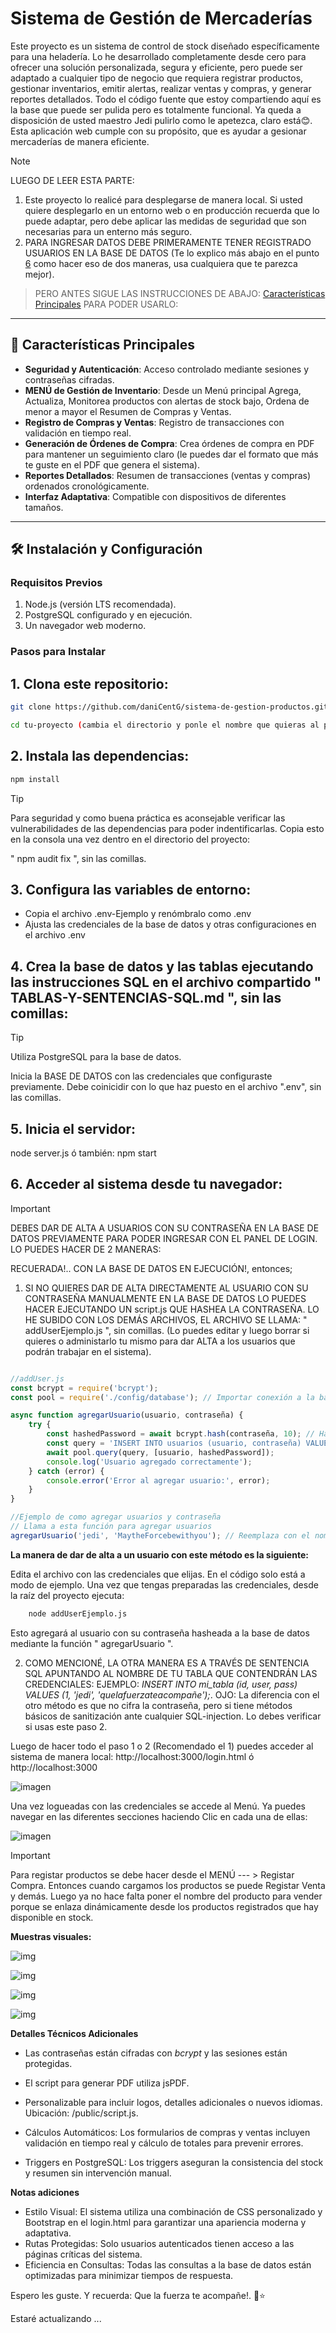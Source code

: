 # Sistema de Gestión de Mercaderías

Este proyecto es un sistema de control de stock diseñado específicamente para una heladería. Lo he desarrollado completamente desde cero para ofrecer una solución personalizada, segura y eficiente, pero puede ser adaptado a cualquier tipo de negocio que requiera registrar productos, gestionar inventarios, emitir alertas, realizar ventas y compras, y generar reportes detallados. Todo el código fuente que estoy compartiendo aquí es la base que puede ser pulida pero es totalmente funcional. Ya queda a disposición de usted maestro Jedi pulirlo como le apetezca, claro está😊.
Esta aplicación web cumple con su propósito, que es ayudar a gesionar mercaderías de manera eficiente.

> [!NOTE]
>
> LUEGO DE LEER ESTA PARTE:
> 1. Este proyecto lo realicé para desplegarse de manera local. Si usted quiere desplegarlo en un entorno web o en producción recuerda que lo puede adaptar, pero debe aplicar las medidas de seguridad que son necesarias para un enterno más seguro.
> 2. PARA INGRESAR DATOS DEBE PRIMERAMENTE TENER REGISTRADO USUARIOS EN LA BASE DE DATOS (Te lo explico más abajo en el punto [6](#6-acceder-al-sistema-desde-tu-navegador) como hacer eso de dos maneras, usa cualquiera que te parezca mejor).

> PERO ANTES SIGUE LAS INSTRUCCIONES DE ABAJO: [Características Principales](#-características-principales) PARA PODER USARLO:

---

## 🚀 **Características Principales**
- **Seguridad y Autenticación**: Acceso controlado mediante sesiones y contraseñas cifradas.
- **MENÚ de Gestión de Inventario**: Desde un Menú principal Agrega, Actualiza, Monitorea productos con alertas de stock bajo, Ordena de menor a mayor el Resumen de Compras y Ventas.
- **Registro de Compras y Ventas**: Registro de transacciones con validación en tiempo real.
- **Generación de Órdenes de Compra**: Crea órdenes de compra en PDF para mantener un seguimiento claro (le puedes dar el formato que más te guste en el PDF que genera el sistema).
- **Reportes Detallados**: Resumen de transacciones (ventas y compras) ordenados cronológicamente.
- **Interfaz Adaptativa**: Compatible con dispositivos de diferentes tamaños.

---


## 🛠️ **Instalación y Configuración**

### **Requisitos Previos**
1. Node.js (versión LTS recomendada).
2. PostgreSQL configurado y en ejecución.
3. Un navegador web moderno.


### **Pasos para Instalar**

## 1. Clona este repositorio:

```bash
git clone https://github.com/daniCentG/sistema-de-gestion-productos.git

cd tu-proyecto (cambia el directorio y ponle el nombre que quieras al proyecto)
```

## 2. Instala las dependencias:

```bash
npm install
```

> [!TIP]
> Para seguridad y como buena práctica es aconsejable verificar las vulnerabilidades de las dependencias para poder indentificarlas.
> Copia esto en la consola una vez dentro en el directorio del proyecto:
>
> " npm audit fix ", sin las comillas.

## 3. Configura las variables de entorno:

* Copia el archivo .env-Ejemplo y renómbralo como .env
* Ajusta las credenciales de la base de datos y otras configuraciones en el archivo .env

## 4. Crea la base de datos y las tablas ejecutando las instrucciones SQL en el archivo compartido " TABLAS-Y-SENTENCIAS-SQL.md ", sin las comillas:

> [!TIP]
> Utiliza PostgreSQL para la base de datos.
>
>Inicia la BASE DE DATOS con las credenciales que configuraste previamente. Debe coinicidir con lo que haz puesto en el archivo ".env", sin las comillas.
>
## 5. Inicia el servidor: 

node server.js  ó   también: npm start

## 6. Acceder al sistema desde tu navegador:

> [!IMPORTANT]
> DEBES DAR DE ALTA A USUARIOS CON SU CONTRASEÑA EN LA BASE DE DATOS PREVIAMENTE PARA PODER INGRESAR CON EL PANEL DE LOGIN.
> LO PUEDES HACER DE 2 MANERAS:
>
>RECUERADA!.. CON LA BASE DE DATOS EN EJECUCIÓN!, entonces;

1. SI NO QUIERES DAR DE ALTA DIRECTAMENTE AL USUARIO CON SU CONTRASEÑA MANUALMENTE EN LA BASE DE DATOS LO PUEDES HACER EJECUTANDO UN script.js QUE HASHEA LA CONTRASEÑA. LO HE SUBIDO CON LOS DEMÁS ARCHIVOS, EL ARCHIVO SE LLAMA: " addUserEjemplo.js ", sin comillas. (Lo puedes editar y luego borrar si quieres o administarlo tu mismo para dar ALTA a los usuarios que podrán trabajar en el sistema).

```javascript

//addUser.js
const bcrypt = require('bcrypt');
const pool = require('./config/database'); // Importar conexión a la base de datos

async function agregarUsuario(usuario, contraseña) {
    try {
        const hashedPassword = await bcrypt.hash(contraseña, 10); // Hashear la contraseña
        const query = 'INSERT INTO usuarios (usuario, contraseña) VALUES ($1, $2)';
        await pool.query(query, [usuario, hashedPassword]);
        console.log('Usuario agregado correctamente');
    } catch (error) {
        console.error('Error al agregar usuario:', error);
    }
}

//Ejemplo de como agregar usuarios y contraseña
// Llama a esta función para agregar usuarios
agregarUsuario('jedi', 'MaytheForcebewithyou'); // Reemplaza con el nombre de usuario y contraseña deseada
```

**La manera de dar de alta a un usuario con este método es la siguiente:**

Edita el archivo con las credenciales que elijas. En el código solo está a modo de ejemplo.
Una vez que tengas preparadas las credenciales, desde la raíz del proyecto ejecuta:

```bash
    node addUserEjemplo.js
```

Esto agregará al usuario con su contraseña hasheada a la base de datos mediante la función " agregarUsuario ".

2. COMO MENCIONÉ, LA OTRA MANERA ES A TRAVÉS DE SENTENCIA SQL APUNTANDO AL NOMBRE DE TU TABLA QUE CONTENDRÁN LAS CREDENCIALES: EJEMPLO: *INSERT INTO mi_tabla (id, user, pass) VALUES (1, 'jedi', 'quelafuerzateacompañe');*. OJO: La diferencia con el otro método es que no cifra la contraseña, pero si tiene métodos básicos de sanitización ante cualquier SQL-injection. Lo debes verificar si usas este paso 2.

Luego de hacer todo el paso 1 o 2 (Recomendado el 1) puedes acceder al sistema de manera local:  http://localhost:3000/login.html   ó  http://localhost:3000

![imagen](imagesMuestra/image-1.png)

Una vez logueadas con las credenciales se accede al Menú. Ya puedes navegar en las diferentes secciones haciendo Clic en cada una de ellas:

![imagen](imagesMuestra/image-2.png)

> [!IMPORTANT]
> Para registar productos se debe hacer desde el MENÚ --- > Registar Compra. Entonces cuando cargamos los productos se puede Registar Venta y demás. Luego ya no hace falta poner el nombre del producto para vender porque se enlaza dinámicamente desde los productos registrados que hay disponible en stock.
>

**Muestras visuales:**

![img](imagesMuestra/image-3.png)

![img](imagesMuestra/image-4.png)

![img](imagesMuestra/image-5.png)

![img](imagesMuestra/image-6.png)

**Detalles Técnicos Adicionales**

- Las contraseñas están cifradas con *bcrypt* y las sesiones están protegidas.

- El script para generar PDF utiliza jsPDF.

- Personalizable para incluir logos, detalles adicionales o nuevos idiomas. Ubicación: /public/script.js.

 - Cálculos Automáticos:
 Los formularios de compras y ventas incluyen validación en tiempo real y cálculo de totales para prevenir errores.

- Triggers en PostgreSQL:
Los triggers aseguran la consistencia del stock y resumen sin intervención manual.

**Notas adiciones**
- Estilo Visual: El sistema utiliza una combinación de CSS personalizado y Bootstrap en el login.html para garantizar una apariencia moderna y adaptativa.
- Rutas Protegidas: Solo usuarios autenticados tienen acceso a las páginas críticas del sistema.
- Eficiencia en Consultas: Todas las consultas a la base de datos están optimizadas para minimizar tiempos de respuesta.


Espero les guste. Y recuerda: Que la fuerza te acompañe!. 🚀⭐

Estaré actualizando ...